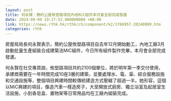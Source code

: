 ```yaml
---
layout: post
title: 何永賢：簡約公屋攸壆路項目內地MiC組件本月會全部完成發運
date: 2024-09-09 19:17:52.000000000 +08:00
link: https://news.rthk.hk/rthk/ch/component/k2/1769957-20240909.htm
categories: rthk
---
```


房屋局局長何永賢表示，簡約公屋攸壆路項目自去年12月開始動工，內地工廠3月啟動批量生產組裝合成建築法MiC組件，今日所有組件製作完畢，本月會全部完成發運。

何永賢在社交專頁說，攸壆路項目共約2100個單位，將於明年第一季交付使用，承建商需要在一年時間完成10座3層的建築，並要處理水、電、渠、綜合服務設施和交通設施等，整個項目興建時間較傳統建造方式壓縮了超過一半。她形容，這個以MiC興建的項目，像造汽車一樣造房子，大至開放式廚房、獨立浴室及起居室生活設施，小到香皂盒、置物架等日常用品均在工廠內組裝完成。
